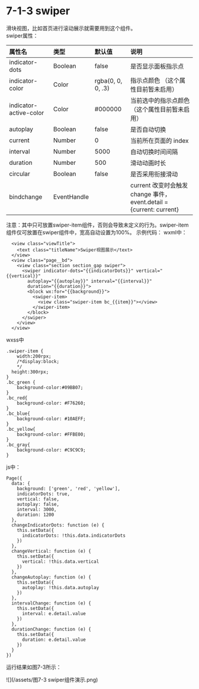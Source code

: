 # 7-1-3 swiper

滑块视图，比如首页进行滚动展示就需要用到这个组件。  
swiper属性：

| 属性名 | 类型 | 默认值 | 说明 |
| :--- | :--- | :--- | :--- |
| indicator-dots | Boolean | false | 是否显示面板指示点 |
| indicator-color | Color | rgba(0, 0, 0, .3) | 指示点颜色 （这个属性目前暂未启用） |
| indicator-active-color | Color | #000000 | 当前选中的指示点颜色 （这个属性目前暂未启用） |
| autoplay | Boolean | false | 是否自动切换 |
| current | Number | 0 | 当前所在页面的 index |
| interval | Number | 5000 | 自动切换时间间隔 |
| duration | Number | 500 | 滑动动画时长 |
| circular | Boolean | false | 是否采用衔接滑动 |
| bindchange | EventHandle |  | current 改变时会触发 change 事件，event.detail = {current: current} |

注意：其中只可放置swiper-item组件，否则会导致未定义的行为。swiper-item组件仅可放置在swiper组件中，宽高自动设置为100%。
示例代码：
wxml中：
```
  <view class="viewTitle">    <text class="titleName">Swiper视图展示</text>  </view>  <view class="page__bd">    <view class="section section_gap swiper">      <swiper indicator-dots="{{indicatorDots}}" vertical="{{vertical}}"        autoplay="{{autoplay}}" interval="{{interval}}"         duration="{{duration}}">        <block wx:for="{{background}}">          <swiper-item>            <view class="swiper-item bc_{{item}}"></view>          </swiper-item>        </block>      </swiper>    </view>  </view>
```
wxss中
```
.swiper-item {	width:200rpx;	/*display:block;	*/  height:300rpx;}.bc_green {	background-color:#09BB07;}.bc_red{    background-color: #F76260;}.bc_blue{    background-color: #10AEFF;}.bc_yellow{    background-color: #FFBE00;}.bc_gray{    background-color: #C9C9C9;}
```
js中：
```
Page({  data: {    background: ['green', 'red', 'yellow'],    indicatorDots: true,    vertical: false,    autoplay: false,    interval: 3000,    duration: 1200  },  changeIndicatorDots: function (e) {    this.setData({      indicatorDots: !this.data.indicatorDots    })  },  changeVertical: function (e) {    this.setData({      vertical: !this.data.vertical    })  },  changeAutoplay: function (e) {    this.setData({      autoplay: !this.data.autoplay    })  },  intervalChange: function (e) {    this.setData({      interval: e.detail.value    })  },  durationChange: function (e) {    this.setData({      duration: e.detail.value    })  }})
```
运行结果如图7-3所示：

![](/assets/图7-3 swiper组件演示.png)









